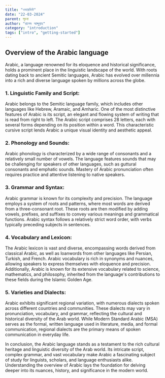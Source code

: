 ```yaml
---
title: "ওভারভিউ"
date: "22-03-2024"
parent: সূচনা
author: "রাশেদ আব্দুল্লাহ"
category: "introduction"
tags: ["intro", "getting-started"]
---
```


## Overview of the Arabic language

Arabic, a language renowned for its eloquence and historical significance, holds a prominent place in the linguistic landscape of the world. With roots dating back to ancient Semitic languages, Arabic has evolved over millennia into a rich and diverse language spoken by millions across the globe.

### 1. Linguistic Family and Script:

Arabic belongs to the Semitic language family, which includes other languages like Hebrew, Aramaic, and Amharic. One of the most distinctive features of Arabic is its script, an elegant and flowing system of writing that is read from right to left. The Arabic script comprises 28 letters, each with several forms depending on its position within a word. This characteristic cursive script lends Arabic a unique visual identity and aesthetic appeal.

### 2. Phonology and Sounds:

Arabic phonology is characterized by a wide range of consonants and a relatively small number of vowels. The language features sounds that may be challenging for speakers of other languages, such as guttural consonants and emphatic sounds. Mastery of Arabic pronunciation often requires practice and attentive listening to native speakers.

### 3. Grammar and Syntax:

Arabic grammar is known for its complexity and precision. The language employs a system of roots and patterns, where most words are derived from a three-consonant root. These roots are then modified by adding vowels, prefixes, and suffixes to convey various meanings and grammatical functions. Arabic syntax follows a relatively strict word order, with verbs typically preceding subjects in sentences.

### 4. Vocabulary and Lexicon:

The Arabic lexicon is vast and diverse, encompassing words derived from classical Arabic, as well as loanwords from other languages like Persian, Turkish, and French. Arabic vocabulary is rich in synonyms and nuances, allowing speakers to express themselves with eloquence and precision. Additionally, Arabic is known for its extensive vocabulary related to science, mathematics, and philosophy, inherited from the language's contributions to these fields during the Islamic Golden Age.

### 5. Varieties and Dialects:

Arabic exhibits significant regional variation, with numerous dialects spoken across different countries and communities. These dialects may vary in pronunciation, vocabulary, and grammar, reflecting the cultural and historical diversity of the Arab world. While Modern Standard Arabic (MSA) serves as the formal, written language used in literature, media, and formal communication, regional dialects are the primary means of spoken communication in everyday life.

In conclusion, the Arabic language stands as a testament to the rich cultural heritage and linguistic diversity of the Arab world. Its intricate script, complex grammar, and vast vocabulary make Arabic a fascinating subject of study for linguists, scholars, and language enthusiasts alike. Understanding the overview of Arabic lays the foundation for delving deeper into its nuances, history, and significance in the modern world.
